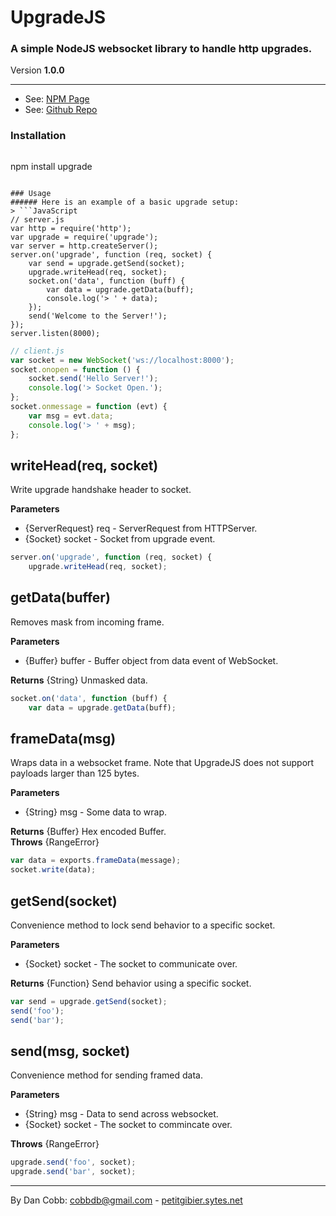 # UpgradeJS
### A simple NodeJS websocket library to handle http upgrades.
Version **1.0.0**

---
* See: [NPM Page](https://npmjs.org/package/upgrade)
* See: [Github Repo](http://www.github.com/cobbdb/UpgradeJS)

### Installation
> ```
npm install upgrade
```

### Usage
###### Here is an example of a basic upgrade setup:
> ```JavaScript
// server.js
var http = require('http');
var upgrade = require('upgrade');
var server = http.createServer();
server.on('upgrade', function (req, socket) {
    var send = upgrade.getSend(socket);
    upgrade.writeHead(req, socket);
    socket.on('data', function (buff) {
        var data = upgrade.getData(buff);
        console.log('> ' + data);
    });
    send('Welcome to the Server!');
});
server.listen(8000);
```
```JavaScript
// client.js
var socket = new WebSocket('ws://localhost:8000');
socket.onopen = function () {
    socket.send('Hello Server!');
    console.log('> Socket Open.');
};
socket.onmessage = function (evt) {
    var msg = evt.data;
    console.log('> ' + msg);
};
```


## writeHead(req, socket)
Write upgrade handshake header to socket.

**Parameters**
* {ServerRequest} req - ServerRequest from HTTPServer.
* {Socket} socket - Socket from upgrade event.

```JavaScript
server.on('upgrade', function (req, socket) {
    upgrade.writeHead(req, socket);
```


## getData(buffer)
Removes mask from incoming frame.

**Parameters**
* {Buffer} buffer - Buffer object from data event of WebSocket.

**Returns** {String} Unmasked data.

```JavaScript
socket.on('data', function (buff) {
    var data = upgrade.getData(buff);
```


## frameData(msg)
Wraps data in a websocket frame. Note that UpgradeJS does not support payloads larger than 125 bytes.

**Parameters**
* {String} msg - Some data to wrap.

**Returns** {Buffer} Hex encoded Buffer.  
**Throws** {RangeError}

```JavaScript
var data = exports.frameData(message);
socket.write(data);
```


## getSend(socket)
Convenience method to lock send behavior to a specific socket.

**Parameters**
* {Socket} socket - The socket to communicate over.

**Returns** {Function} Send behavior using a specific socket.

```JavaScript
var send = upgrade.getSend(socket);
send('foo');
send('bar');
```


## send(msg, socket)
Convenience method for sending framed data.

**Parameters**
* {String} msg - Data to send across websocket.
* {Socket} socket - The socket to commincate over.

**Throws** {RangeError}

```JavaScript
upgrade.send('foo', socket);
upgrade.send('bar', socket);
```

---
By Dan Cobb: <cobbdb@gmail.com> - [petitgibier.sytes.net](http://petitgibier.sytes.net)
